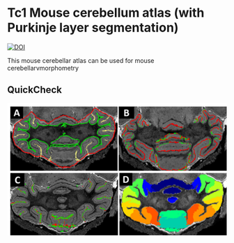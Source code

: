 # Tc1 Mouse cerebellum atlas (with Purkinje layer segmentation)


[![DOI](https://zenodo.org/badge/166476589.svg)](https://zenodo.org/badge/latestdoi/166476589)


This mouse cerebellar atlas can be used for  mouse cerebellarvmorphometry


## QuickCheck

<img src="../docs/tc1_cerebellum.png" alt="QuickCheck demo" style="zoom:50%;" />
